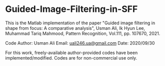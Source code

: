 # Guided-Image-Filtering-in-SFF

This is the Matlab implementation of the paper
"Guided image filtering in shape from focus: A comparative analysis", Usman Ali, Ik Hyun Lee, Muhammad Tariq Mahmood, Pattern Recognition, Vol.111, pp. 107670, 2021.

Code Author: Usman Ali
Email: uali246.ua@gmail.com
Date: 2020/09/30

For this work, freely-available author-provided codes have been implemented/modified. Codes are for non-commercial use only.

